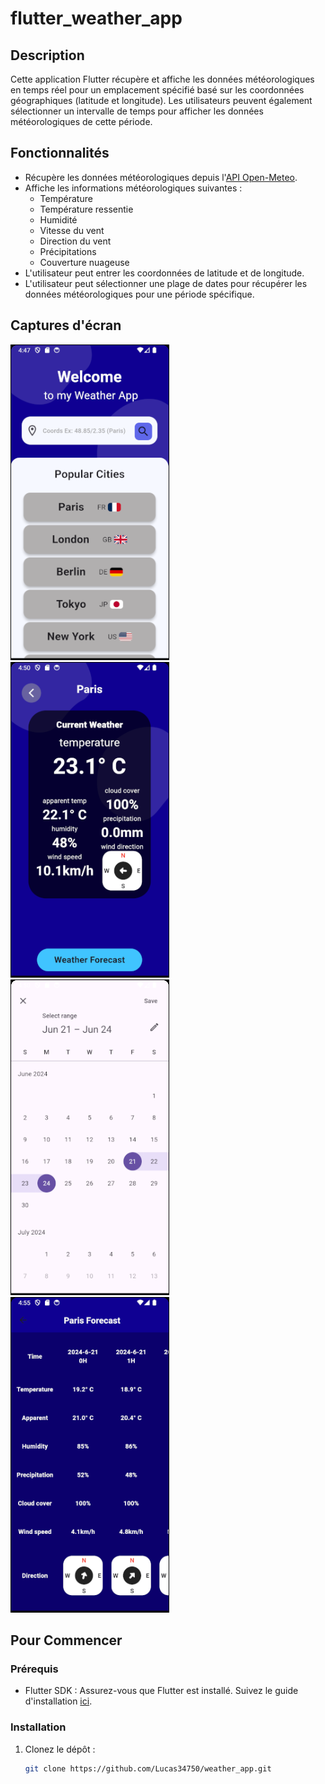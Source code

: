 # flutter_weather_app

## Description
Cette application Flutter récupère et affiche les données météorologiques en temps réel pour un emplacement spécifié basé sur les coordonnées géographiques (latitude et longitude). 
Les utilisateurs peuvent également sélectionner un intervalle de temps pour afficher les données météorologiques de cette période.

## Fonctionnalités
- Récupère les données météorologiques depuis l'[API Open-Meteo](https://open-meteo.com/).
- Affiche les informations météorologiques suivantes :
  - Température
  - Température ressentie
  - Humidité
  - Vitesse du vent
  - Direction du vent
  - Précipitations
  - Couverture nuageuse
- L'utilisateur peut entrer les coordonnées de latitude et de longitude.
- L'utilisateur peut sélectionner une plage de dates pour récupérer les données météorologiques pour une période spécifique.

## Captures d'écran
![alt text](image.png)    ![alt text](image-1.png)    
![alt text](image-2.png)    ![alt text](image-3.png)

## Pour Commencer

### Prérequis
- Flutter SDK : Assurez-vous que Flutter est installé. Suivez le guide d'installation [ici](https://flutter.dev/docs/get-started/install).

### Installation
1. Clonez le dépôt :
   ```bash
   git clone https://github.com/Lucas34750/weather_app.git
